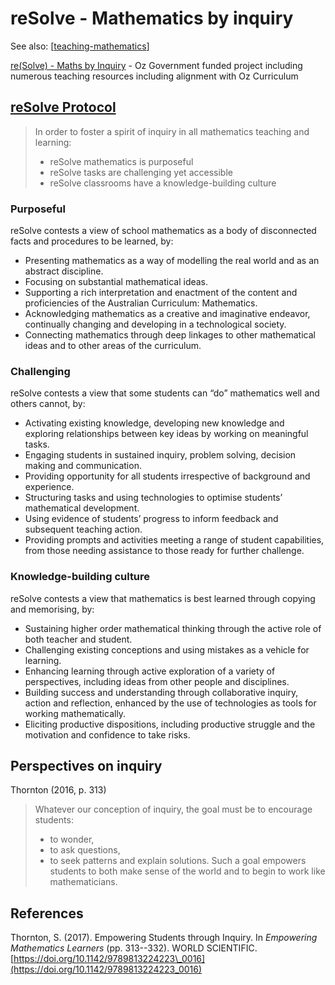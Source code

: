 # reSolve - Mathematics by inquiry

See also: [[teaching-mathematics]]

[re(Solve) - Maths by Inquiry](https://www.resolve.edu.au/) - Oz Government funded project including numerous teaching resources including alignment with Oz Curriculum

## [reSolve Protocol](https://www.resolve.edu.au/sites/default/files/downloads/reSolve%20Protocol_MC%20approved%2021.06.16%20FINAL.pdf?time=1503549866)

> In order to foster a spirit of inquiry in all mathematics teaching and learning:
> - reSolve mathematics is purposeful
> - reSolve tasks are challenging yet accessible
> - reSolve classrooms have a knowledge-building culture

### Purposeful

reSolve contests a view of school mathematics as a body of disconnected facts and procedures to be learned, by:

- Presenting mathematics as a way of modelling the real world and as an abstract discipline.
- Focusing on substantial mathematical ideas.
- Supporting a rich interpretation and enactment of the content and proficiencies of the Australian Curriculum: Mathematics.
- Acknowledging mathematics as a creative and imaginative endeavor, continually changing and developing in a technological society.
- Connecting mathematics through deep linkages to other mathematical ideas and to other areas of the curriculum.

### Challenging

 reSolve contests a view that some students can “do” mathematics well and others cannot, by:

- Activating existing knowledge, developing new knowledge and exploring relationships between key ideas by working on meaningful tasks.
- Engaging students in sustained inquiry, problem solving, decision making and communication.
- Providing opportunity for all students irrespective of background and experience.
- Structuring tasks and using technologies to optimise students’ mathematical development.
- Using evidence of students’ progress to inform feedback and subsequent teaching action.
- Providing prompts and activities meeting a range of student capabilities, from those needing assistance to those ready for further challenge.

### Knowledge-building culture

reSolve contests a view that mathematics is best learned through copying and memorising, by:

- Sustaining higher order mathematical thinking through the active role of both teacher and student.
- Challenging existing conceptions and using mistakes as a vehicle for learning.
- Enhancing learning through active exploration of a variety of perspectives, including ideas from other people and disciplines.
- Building success and understanding through collaborative inquiry, action and reflection, enhanced by the use of technologies as tools for working mathematically.
- Eliciting productive dispositions, including productive struggle and the motivation and confidence to take risks.

## Perspectives on inquiry

Thornton (2016, p. 313)
> Whatever our conception of inquiry, the goal must be to encourage students: 
> - to wonder, 
> - to ask questions, 
> - to seek patterns and explain solutions. 
> Such a goal empowers students to both make sense of the world and to begin to work like mathematicians.

## References

Thornton, S. (2017). Empowering Students through Inquiry. In *Empowering Mathematics Learners* (pp. 313--332). WORLD SCIENTIFIC. [https://doi.org/10.1142/9789813224223\_0016](https://doi.org/10.1142/9789813224223_0016)


[//begin]: # "Autogenerated link references for markdown compatibility"
[teaching-mathematics]: teaching-mathematics "Teaching Mathematics"
[//end]: # "Autogenerated link references"